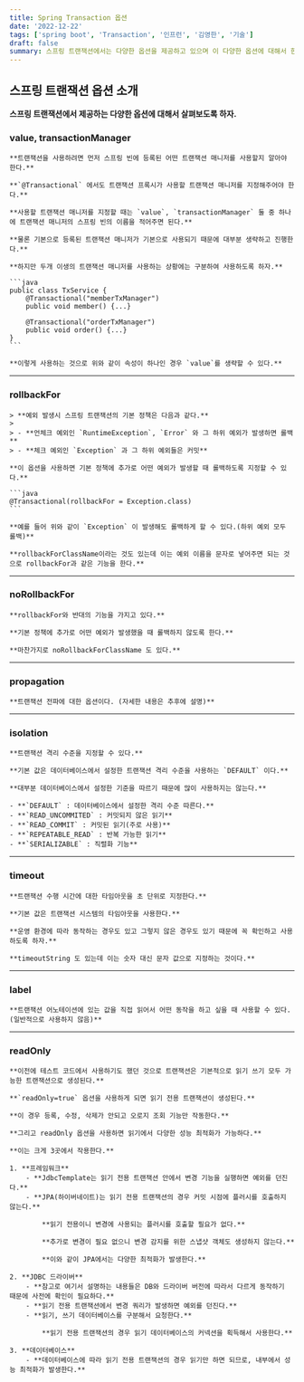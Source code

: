 ```yaml
---
title: Spring Transaction 옵션
date: '2022-12-22'
tags: ['spring boot', 'Transaction', '인프런', '김영한', '기술']
draft: false
summary: 스프링 트랜잭션에서는 다양한 옵션을 제공하고 있으며 이 다양한 옵션에 대해서 한번 살펴보도록 하자.
---
```


## 스프링 트랜잭션 옵션 소개

**스프링 트랜잭션에서 제공하는 다양한 옵션에 대해서 살펴보도록 하자.**

### **value, transactionManager**

    **트랜잭션을 사용하려면 먼저 스프링 빈에 등록된 어떤 트랜잭션 매니저를 사용할지 알아야 한다.**

    **`@Transactional` 에서도 트랜잭션 프록시가 사용할 트랜잭션 매니저를 지정해주어야 한다.**

    **사용할 트랜잭션 매니저를 지정할 때는 `value`, `transactionManager` 둘 중 하나에 트랜잭션 매니저의 스프링 빈의 이름을 적어주면 된다.**

    **물론 기본으로 등록된 트랜잭션 매니저가 기본으로 사용되기 때문에 대부분 생략하고 진행한다.**

    **하지만 두개 이생의 트랜잭션 매니저를 사용하는 상황에는 구분하여 사용하도록 하자.**

    ```java
    public class TxService {
    	@Transactional("memberTxManager")
    	public void member() {...}

    	@Transactional("orderTxManager")
    	public void order() {...}
    }
    ```

    **이렇게 사용하는 것으로 위와 같이 속성이 하나인 경우 `value`를 생략할 수 있다.**

---

### **rollbackFor**

    > **예외 발생시 스프링 트랜잭션의 기본 정책은 다음과 같다.**
    >
    > - **언체크 예외인 `RuntimeException`, `Error` 와 그 하위 예외가 발생하면 롤백**
    > - **체크 예외인 `Exception` 과 그 하위 예외들은 커밋**

    **이 옵션을 사용하면 기본 정책에 추가로 어떤 예외가 발생할 때 롤백하도록 지정할 수 있다.**

    ```java
    @Transactional(rollbackFor = Exception.class)
    ```

    **예를 들어 위와 같이 `Exception` 이 발생해도 롤백하게 할 수 있다.(하위 예외 모두 롤백)**

    **rollbackForClassName이라는 것도 있는데 이는 예외 이름을 문자로 넣어주면 되는 것으로 rollbackFor과 같은 기능을 한다.**

---

### **noRollbackFor**

    **rollbackFor와 반대의 기능을 가지고 있다.**

    **기본 정책에 추가로 어떤 예외가 발생했을 때 롤백하지 않도록 한다.**

    **마찬가지로 noRollbackForClassName 도 있다.**

---

### **propagation**

    **트랜잭션 전파에 대한 옵션이다. (자세한 내용은 추후에 설명)**

---

### **isolation**

    **트랜잭션 격리 수준을 지정할 수 있다.**

    **기본 값은 데이터베이스에서 설정한 트랜잭션 격리 수준을 사용하는 `DEFAULT` 이다.**

    **대부분 데이터베이스에서 설정한 기준을 따르기 때문에 많이 사용하지는 않는다.**

    - **`DEFAULT` : 데이터베이스에서 설정한 격리 수준 따른다.**
    - **`READ_UNCOMMITED` : 커밋되지 않은 읽기**
    - **`READ_COMMIT` : 커밋된 읽기(주로 사용)**
    - **`REPEATABLE_READ` : 반복 가능한 읽기**
    - **`SERIALIZABLE` : 직렬화 기능**

---

### **timeout**

    **트랜잭션 수행 시간에 대한 타임아웃을 초 단위로 지정한다.**

    **기본 값은 트랜잭션 시스템의 타임아웃을 사용한다.**

    **운영 환경에 따라 동작하는 경우도 있고 그렇지 않은 경우도 있기 때문에 꼭 확인하고 사용하도록 하자.**

    **timeoutString 도 있는데 이는 숫자 대신 문자 값으로 지정하는 것이다.**

---

### **label**

    **트랜잭션 어노테이션에 있는 값을 직접 읽어서 어떤 동작을 하고 싶을 때 사용할 수 있다. (일반적으로 사용하지 않음)**

---

### **readOnly**

    **이전에 테스트 코드에서 사용하기도 했던 것으로 트랜잭션은 기본적으로 읽기 쓰기 모두 가능한 트랜잭션으로 생성된다.**

    **`readOnly=true` 옵션을 사용하게 되면 읽기 전용 트랜잭션이 생성된다.**

    **이 경우 등록, 수정, 삭제가 안되고 오로지 조회 기능만 작동한다.**

    **그리고 readOnly 옵션을 사용하면 읽기에서 다양한 성능 최적화가 가능하다.**

    **이는 크게 3곳에서 작용한다.**

    1. **프레임워크**
        - **JdbcTemplate는 읽기 전용 트랜잭션 안에서 변경 기능을 실행하면 예외를 던진다.**
        - **JPA(하이버네이트)는 읽기 전용 트랜잭션의 경우 커밋 시점에 플러시를 호출하지 않는다.**

            **읽기 전용이니 변경에 사용되는 플러시를 호출할 필요가 없다.**

            **추가로 변경이 필요 없으니 변경 감지를 위한 스냅샷 객체도 생성하지 않는다.**

            **이와 같이 JPA에서는 다양한 최적화가 발생한다.**

    2. **JDBC 드라이버**
        - **참고로 여기서 설명하는 내용들은 DB와 드라이버 버전에 따라서 다르게 동작하기 때문에 사전에 확인이 필요하다.**
        - **읽기 전용 트랜잭션에서 변경 쿼리가 발생하면 예외를 던진다.**
        - **읽기, 쓰기 데이터베이스를 구분해서 요청한다.**

            **읽기 전용 트랜잭션의 경우 읽기 데이터베이스의 커넥션을 획득해서 사용한다.**

    3. **데이터베이스**
        - **데이터베이스에 따라 읽기 전용 트랜잭션의 경우 읽기만 하면 되므로, 내부에서 성능 최적화가 발생한다.**
